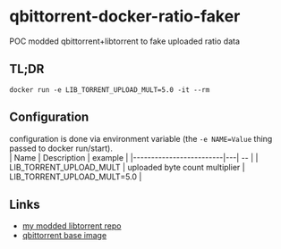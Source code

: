 
# qbittorrent-docker-ratio-faker
POC modded qbittorrent+libtorrent to fake uploaded ratio data

## TL;DR
```docker run -e LIB_TORRENT_UPLOAD_MULT=5.0 -it --rm ```


## Configuration
configuration is done via environment variable (the `-e NAME=Value` thing passed to docker run/start).  
| Name | Description | example |
|-------------------------|---| -- |
| LIB_TORRENT_UPLOAD_MULT        |  uploaded byte count multiplier  | LIB_TORRENT_UPLOAD_MULT=5.0 |




## Links
- [my modded libtorrent repo](https://github.com/maxisoft/libtorrent)
- [qbittorrent base image](https://github.com/linuxserver/docker-qbittorrent/packages)
